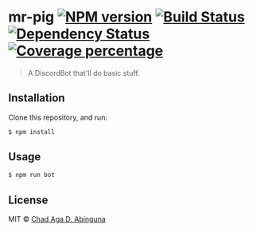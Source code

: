 # mr-pig [![NPM version][npm-image]][npm-url] [![Build Status][travis-image]][travis-url] [![Dependency Status][daviddm-image]][daviddm-url] [![Coverage percentage][coveralls-image]][coveralls-url]
> A DiscordBot that&#39;ll do basic stuff.

## Installation

Clone this repository, and run:
```sh
$ npm install
```

## Usage

```js
$ npm run bot
```
## License

MIT © [Chad Aga D. Abinguna](https://github.com/HyperVx2)


[npm-image]: https://badge.fury.io/js/mr-pig.svg
[npm-url]: https://npmjs.org/package/mr-pig
[travis-image]: https://travis-ci.org/HyperVx2/mr-pig.svg?branch=master
[travis-url]: https://travis-ci.org/HyperVx2/mr-pig
[daviddm-image]: https://david-dm.org/HyperVx2/mr-pig.svg?theme=shields.io
[daviddm-url]: https://david-dm.org/HyperVx2/mr-pig
[coveralls-image]: https://coveralls.io/repos/HyperVx2/mr-pig/badge.svg
[coveralls-url]: https://coveralls.io/r/HyperVx2/mr-pig
